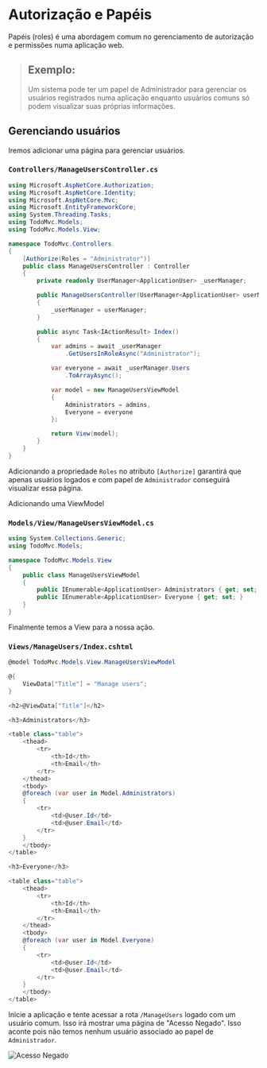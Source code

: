 # Autorização e Papéis

Papéis (roles) é uma abordagem comum no gerenciamento de autorização e permissões  numa aplicação web.

> ## Exemplo:
>
> Um sistema pode ter um papel de Administrador para gerenciar os usuários registrados numa aplicação
> enquanto usuários comuns só podem visualizar suas próprias informações.

## Gerenciando usuários

Iremos adicionar uma página para gerenciar usuários.

### `Controllers/ManageUsersController.cs`

```csharp
using Microsoft.AspNetCore.Authorization;
using Microsoft.AspNetCore.Identity;
using Microsoft.AspNetCore.Mvc;
using Microsoft.EntityFrameworkCore;
using System.Threading.Tasks;
using TodoMvc.Models;
using TodoMvc.Models.View;

namespace TodoMvc.Controllers
{
    [Authorize(Roles = "Administrator")]
    public class ManageUsersController : Controller
    {
        private readonly UserManager<ApplicationUser> _userManager;

        public ManageUsersController(UserManager<ApplicationUser> userManager)
        {
            _userManager = userManager;
        }

        public async Task<IActionResult> Index()
        {
            var admins = await _userManager
                .GetUsersInRoleAsync("Administrator");

            var everyone = await _userManager.Users
                .ToArrayAsync();

            var model = new ManageUsersViewModel
            {
                Administrators = admins,
                Everyone = everyone
            };

            return View(model);
        }
    }
}
```

Adicionando a propriedade `Roles` no atributo `[Authorize]` garantirá que apenas usuários logados e com papel de `Administrador` conseguirá visualizar essa página.

Adicionando uma ViewModel

### `Models/View/ManageUsersViewModel.cs`

```csharp
using System.Collections.Generic;
using TodoMvc.Models;

namespace TodoMvc.Models.View
{
    public class ManageUsersViewModel
    {
        public IEnumerable<ApplicationUser> Administrators { get; set; }
        public IEnumerable<ApplicationUser> Everyone { get; set; }
    }
}
```

Finalmente temos a View para a nossa ação.

### `Views/ManageUsers/Index.cshtml`

```csharp
@model TodoMvc.Models.View.ManageUsersViewModel

@{
    ViewData["Title"] = "Manage users";
}

<h2>@ViewData["Title"]</h2>

<h3>Administrators</h3>

<table class="table">
    <thead>
        <tr>
            <th>Id</th>
            <th>Email</th>
        </tr>
    </thead>
    <tbody>
    @foreach (var user in Model.Administrators)
    {
        <tr>
            <td>@user.Id</td>
            <td>@user.Email</td>
        </tr>
    }
    </tbody>
</table>

<h3>Everyone</h3>

<table class="table">
    <thead>
        <tr>
            <th>Id</th>
            <th>Email</th>
        </tr>
    </thead>
    <tbody>
    @foreach (var user in Model.Everyone)
    {
        <tr>
            <td>@user.Id</td>
            <td>@user.Email</td>
        </tr>
    }
    </tbody>
</table>
```

Inicie a aplicação e tente acessar a rota `/ManageUsers` logado com um usuário comum. Isso irá mostrar uma página de "Acesso Negado". Isso aconte pois não temos nenhum usuário associado ao papel de `Administrador`.

![Acesso Negado](/Desenvolvimento4Web/seguranca-e-identidade/roles/images/access-denied.png)